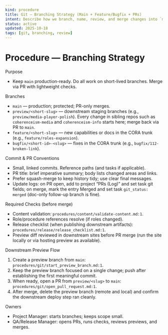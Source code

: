 ```yaml
---
kind: procedure
title: Git — Branching Strategy (Main + Feature/Bugfix + PRs)
intent: Describe how we branch, name, review, and merge changes into `main`
status: active
updated: 2025-10-18
tags: [git, branching, review]
---
```


# Procedure — Branching Strategy

Purpose
- Keep `main` production-ready. Do all work on short-lived branches. Merge via PR with lightweight checks.

Branches
- `main` — production; protected; PR-only merges.
- `preview/<short-slug>` — downstream staging branches (e.g., `preview/media-player-polish`). Every change in sibling repos such as `coherenceism-media` and `coherenceism-info` starts here; merge back via PR to `main`.
- `feature/<short-slug>` — new capabilities or docs in the CORA trunk (e.g., `feature/roles-expansion`).
- `bugfix/<short-id>-<slug>` — fixes in the CORA trunk (e.g., `bugfix/112-broken-link`).

Commit & PR Conventions
- Small, linked commits. Reference paths (and tasks if applicable).
- PR title: brief imperative summary; body lists changed areas and links.
- Prefer squash-merge to keep history tidy; use clear final messages.
 - Update logs: on PR open, add to project “PRs (Log)” and set task git fields; on merge, mark the entry Merged and set task `git_status: merged` (doc-only follow-up branch is fine).

Required Checks (before merge)
- Content validation: `procedures/content/validate-content.md:1`.
- Role/procedure references resolve (if roles changed).
- Release checklist (when publishing downstream artifacts): `procedures/release/release_checklist.md:1`.
- Preview diff reviewed in downstream sites before PR merge (run the site locally or via hosting preview as available).

Downstream Preview Flow
1) Create a preview branch from `main`: `procedures/git/start_preview_branch.md:1`.
2) Keep the preview branch focused on a single change; push after establishing the first meaningful commit.
3) When ready, open a PR from `preview/<slug>` to `main`: `procedures/git/open_pull_request.md:1`.
4) After merge, delete the preview branch (remote and local) and confirm the downstream deploy step ran cleanly.

Owners
- Project Manager: starts branches; keeps scope small.
- QA/Release Manager: opens PRs, runs checks, reviews previews, and merges.
